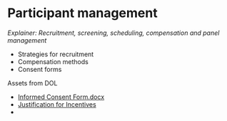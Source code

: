 # Participant management 
_Explainer: Recruitment, screening, scheduling, compensation and panel management_ 
* Strategies for recruitment 
* Compensation methods 
* Consent forms 

Assets from DOL
- [Informed Consent Form.docx](https://github.com/cfpb/Interagency-Research-Ops/blob/main/Informed%20Consent.docx)
- [Justification for Incentives](https://github.com/cfpb/Interagency-Research-Ops/blob/main/Justification%20for%20incentives%20v2.docx)
- 

